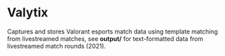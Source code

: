 # Valytix 

Captures and stores Valorant esports match data using template matching from livestreamed matches, see **output/** for text-formatted data from livestreamed match rounds (2021).

